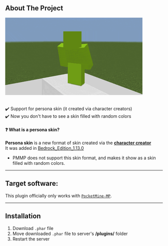 ## About The Project
![Project Preview][project-preview]

<br> ✔️ Support for persona skin (it created via character creators)
<br> ✔️ Now you don't have to see a skin filled with random colors

#### :question: What is a **persona skin**?
**Persona skin** is a new format of skin created via the [**character creator**](https://minecraft.gamepedia.com/Character_creator)  
It was added in [Bedrock_Edition_1.13.0](https://minecraft.gamepedia.com/Bedrock_Edition_1.13.0)
- PMMP does not support this skin format, and makes it show as a skin filled with random colors.


-----

## Target software:
This plugin officially only works with [`PocketMine-MP`](https://github.com/pmmp/PocketMine-MP/).

-----


## Installation
1) Download `.phar` file
2) Move downloaded `.phar` file to server's **/plugins/** folder
3) Restart the server


[project-preview]: https://raw.githubusercontent.com/BlusteryS/PersonaAdapter/main/assets/preview.gif
